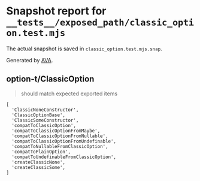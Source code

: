 # Snapshot report for `__tests__/exposed_path/classic_option.test.mjs`

The actual snapshot is saved in `classic_option.test.mjs.snap`.

Generated by [AVA](https://avajs.dev).

## option-t/ClassicOption

> should match expected exported items

    [
      'ClassicNoneConstructor',
      'ClassicOptionBase',
      'ClassicSomeConstructor',
      'compatToClassicOption',
      'compatToClassicOptionFromMaybe',
      'compatToClassicOptionFromNullable',
      'compatToClassicOptionFromUndefinable',
      'compatToNullableFromClassicOption',
      'compatToPlainOption',
      'compatToUndefinableFromClassicOption',
      'createClassicNone',
      'createClassicSome',
    ]
